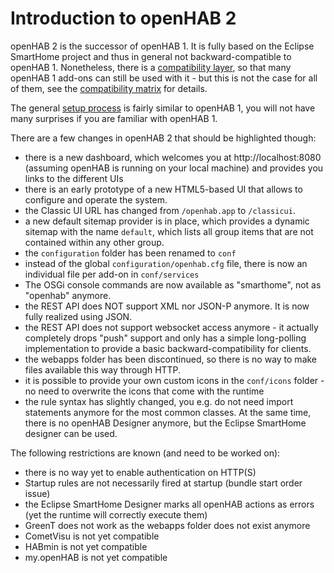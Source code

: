 # Introduction to openHAB 2

openHAB 2 is the successor of openHAB 1. It is fully based on the Eclipse SmartHome project and thus in general not backward-compatible to openHAB 1.
Nonetheless, there is a [compatibility layer](compatibilitylayer.md), so that many openHAB 1 add-ons can still be used with it - but this is not the case for all of them, see the [compatibility matrix](compatibility.md) for details.

The general [setup process](runtime.md) is fairly similar to openHAB 1, you will not have many surprises if you are familiar with openHAB 1.

There are a few changes in openHAB 2 that should be highlighted though:
 - there is a new dashboard, which welcomes you at http://localhost:8080 (assuming openHAB is running on your local machine) and provides you links to the different UIs
 - there is an early prototype of a new HTML5-based UI that allows to configure and operate the system.
 - the Classic UI URL has changed from `/openhab.app` to `/classicui`.
 - a new default sitemap provider is in place, which provides a dynamic sitemap with the name `default`, which lists all group items that are not contained within any other group.
 - the `configuration` folder has been renamed to `conf`
 - instead of the global `configuration/openhab.cfg` file, there is now an individual file per add-on in `conf/services`
 - The OSGi console commands are now available as "smarthome", not as "openhab" anymore.
 - the REST API does NOT support XML nor JSON-P anymore. It is now fully realized using JSON.
 - the REST API does not support websocket access anymore - it actually completely drops "push" support and only has a simple long-polling implementation to provide a basic backward-compatibility for clients. 
 - the webapps folder has been discontinued, so there is no way to make files available this way through HTTP.
 - it is possible to provide your own custom icons in the `conf/icons` folder - no need to overwrite the icons that come with the runtime
 - the rule syntax has slightly changed, you e.g. do not need import statements anymore for the most common classes. At the same time, there is no openHAB Designer anymore, but the Eclipse SmartHome designer can be used. 
 
The following restrictions are known (and need to be worked on):
  - there is no way yet to enable authentication on HTTP(S)
  - Startup rules are not necessarily fired at startup (bundle start order issue)
  - the Eclipse SmartHome Designer marks all openHAB actions as errors (yet the runtime will correctly execute them)
  - GreenT does not work as the webapps folder does not exist anymore
  - CometVisu is not yet compatible
  - HABmin is not yet compatible
  - my.openHAB is not yet compatible
 
